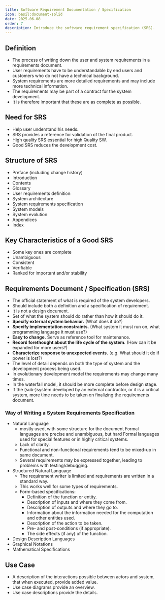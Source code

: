 ```yaml
---
title: Software Requirement Documentation / Specification
icon: basil:document-solid
date: 2025-06-08
order: 7
description: Introduce the software requirement specification (SRS).
---
```


## Definition

* The process of writing down the user and system requirements in a requirements document.
* User requirements have to be understandable by end users and customers who do not have a technical background.
* System requirements are more detailed requirements and may include more technical information.
* The requirements may be part of a contract for the system development.
* It is therefore important that these are as complete as possible.

## Need for SRS

* Help user understand his needs.
* SRS provides a reference for validation of the final product.
* High quality SRS essential for high Quality SW.
* Good SRS reduces the development cost.

## Structure of SRS

* Preface (including change history)
* Introduction
* Contents
* Glossary
* User requirements definition
* System architecture
* System requirements specification
* System models
* System evolution
* Appendices
* Index

## Key Characteristics of a Good SRS

* Some key ones are complete
* Unambiguous
* Consistent
* Verifiable
* Ranked for important and/or stability

## Requirements Document / Specification (SRS)

* The official statement of what is required of the system developers.
* Should include both a definition and a specification of requirement.
* It is not a design document.
* Set of what the system should do rather than how it should do it.
* **Specify external system behavior.** (What does it do?)
* **Specify implementation constraints.** (What system it must run on, what programming language it must use?)
* **Easy to change.** Serve as reference tool for maintenance.
* **Record forethought about the life cycle of the system.** (How can it be expanded for more users?)
* **Characterize response to unexpected events.** (e.g. What should it do if power is lost?)
* The level of detail depends on both the type of system and the development process being used.
* In evolutionary development model the requirements may change many times.
* In the waterfall model, it should be more complete before design stage.
* If the (sub-)system developed by an external contractor, or it is a critical system, more time needs to be taken on finalizing the requirements document.

### Way of Writing a System Requirements Specification

* Natural Language
  * mostly used, with some structure for the document Formal languages are precise and unambiguous, but hard Formal languages used for special features or in highly critical systems.
  * Lack of clarity.
  * Functional and non-functional requirements tend to be mixed-up in same document.
  * Several requirements may be expressed together, leading to problems with testing/debugging.
* Structured Natural Language
  * The requirement writer is limited and requirements are written in a standard way.
  * This works well for some types of requirements.
  * Form-based specifications:
    * Definition of the function or entity.
    * Description of inputs and where they come from.
    * Description of outputs and where they go to.
    * Information about the information needed for the computation and other entities used.
    * Description of the action to be taken.
    * Pre- and post-conditions (if appropriate).
    * The side effects (if any) of the function.
* Design Description Languages
* Graphical Notations
* Mathematical Specifications

## Use Case

* A description of the interactions possible between actors and system, that when executed, provide added value.
* Use case diagrams provide an overview.
* Use case descriptions provide the details.
